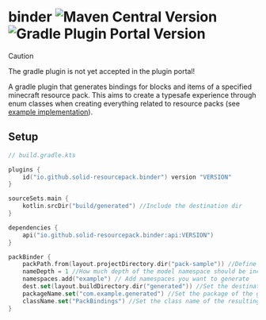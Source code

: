 # binder ![Maven Central Version](https://img.shields.io/maven-central/v/io.github.solid-resourcepack.binder/api) ![Gradle Plugin Portal Version](https://img.shields.io/gradle-plugin-portal/v/io.github.solid-resourcepack.binder)

> [!CAUTION]
> The gradle plugin is not yet accepted in the plugin portal!

A gradle plugin that generates bindings for blocks and items of a specified minecraft resource pack.
This aims to create a typesafe experience through enum classes when creating everything related to resource packs
(see [example implementation](/test-plugin)).

## Setup

```kotlin
// build.gradle.kts

plugins {
    id("io.github.solid-resourcepack.binder") version "VERSION"
}

sourceSets.main {
    kotlin.srcDir("build/generated") //Include the destination dir
}

dependencies {
    api("io.github.solid-resourcepack.binder:api:VERSION")
}

packBinder {
    packPath.from(layout.projectDirectory.dir("pack-sample")) //Define paths where your resource packs are
    nameDepth = 1 //How much depth of the model namespace should be included
    namespaces.add("example") // Add namespaces you want to generate
    dest.set(layout.buildDirectory.dir("generated")) //Set the destination dir
    packageName.set("com.example.generated") //Set the package of the generated classes
    className.set("PackBindings") //Set the class name of the resulting enum
}
```


